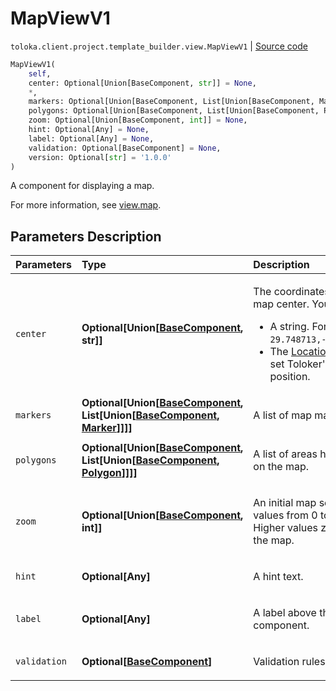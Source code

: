 # MapViewV1
`toloka.client.project.template_builder.view.MapViewV1` | [Source code](https://github.com/Toloka/toloka-kit/blob/v1.2.0.post1/src/client/project/template_builder/view.py#L444)

```python
MapViewV1(
    self,
    center: Optional[Union[BaseComponent, str]] = None,
    *,
    markers: Optional[Union[BaseComponent, List[Union[BaseComponent, Marker]]]] = None,
    polygons: Optional[Union[BaseComponent, List[Union[BaseComponent, Polygon]]]] = None,
    zoom: Optional[Union[BaseComponent, int]] = None,
    hint: Optional[Any] = None,
    label: Optional[Any] = None,
    validation: Optional[BaseComponent] = None,
    version: Optional[str] = '1.0.0'
)
```

A component for displaying a map.


For more information, see [view.map](https://toloka.ai/docs/template-builder/reference/view.map).

## Parameters Description

| Parameters | Type | Description |
| :----------| :----| :-----------|
`center`|**Optional\[Union\[[BaseComponent](toloka.client.project.template_builder.base.BaseComponent.md), str\]\]**|<p>The coordinates of the map center. You can use:</p> <ul> <li>A string. For example, `29.748713,-95.404287`</li> <li>The [LocationData](toloka.client.project.template_builder.data.LocationData.md) to set Toloker&#x27;s current position.</li> </ul>
`markers`|**Optional\[Union\[[BaseComponent](toloka.client.project.template_builder.base.BaseComponent.md), List\[Union\[[BaseComponent](toloka.client.project.template_builder.base.BaseComponent.md), [Marker](toloka.client.project.template_builder.view.MapViewV1.Marker.md)\]\]\]\]**|<p>A list of map markers.</p>
`polygons`|**Optional\[Union\[[BaseComponent](toloka.client.project.template_builder.base.BaseComponent.md), List\[Union\[[BaseComponent](toloka.client.project.template_builder.base.BaseComponent.md), [Polygon](toloka.client.project.template_builder.view.MapViewV1.Polygon.md)\]\]\]\]**|<p>A list of areas highlighted on the map.</p>
`zoom`|**Optional\[Union\[[BaseComponent](toloka.client.project.template_builder.base.BaseComponent.md), int\]\]**|<p>An initial map scale. Use values from 0 to 19. Higher values zoom in the map.</p>
`hint`|**Optional\[Any\]**|<p>A hint text.</p>
`label`|**Optional\[Any\]**|<p>A label above the component.</p>
`validation`|**Optional\[[BaseComponent](toloka.client.project.template_builder.base.BaseComponent.md)\]**|<p>Validation rules.</p>
